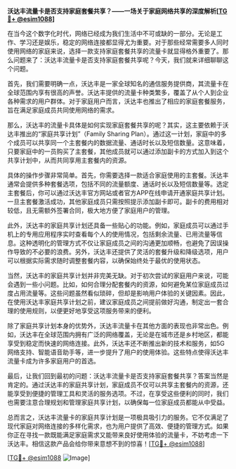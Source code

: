 **沃达丰流量卡是否支持家庭套餐共享？——一场关于家庭网络共享的深度解析[[TG💪+ @esim1088](https://t.me/s/esim1088)]**

在当今这个数字化时代，网络已经成为我们生活中不可或缺的一部分。无论是工作、学习还是娱乐，稳定的网络连接都显得尤为重要。对于那些经常需要多人同时使用网络的家庭来说，选择一款支持家庭套餐共享的流量卡就显得格外重要了。那么问题来了：沃达丰流量卡是否支持家庭套餐共享呢？今天，我们就来详细聊聊这个问题。

首先，我们需要明确一点，沃达丰是一家全球知名的通信服务提供商，其流量卡在全球范围内享有很高的声誉。沃达丰提供的流量卡种类繁多，覆盖了从个人到企业各种需求的用户群体。对于家庭用户而言，沃达丰也推出了相应的家庭套餐服务，旨在满足家庭成员共同使用网络的需求。

那么，沃达丰的流量卡具体是如何实现家庭套餐共享的呢？其实，这主要依赖于沃达丰推出的“家庭共享计划”（Family Sharing Plan）。通过这一计划，家庭中的多个成员可以共享同一个主套餐内的数据流量、通话时长以及短信数量。这意味着，只要家庭中的一员购买了主套餐，其他成员就可以通过添加副卡的方式加入到这个共享计划中，从而共同享用主套餐内的资源。

具体的操作步骤非常简单。首先，你需要选择一款适合家庭使用的主套餐。沃达丰通常会提供多种套餐选项，包括不同的流量额度、通话时长以及短信数量等。选定主套餐后，你可以通过沃达丰官方网站或者官方APP在线申请开通家庭共享计划。一旦主套餐激活成功，其他家庭成员只需按照提示添加副卡即可。副卡的费用相对较低，且无需额外签署合同，极大地方便了家庭用户的管理。

此外，沃达丰的家庭共享计划还具备一些贴心的功能。例如，家庭成员可以通过手机上的专用应用程序实时查看每个人的使用情况，包括剩余流量、已用流量等信息。这种透明化的管理方式不仅让家庭成员之间的沟通更加顺畅，也避免了因误操作导致的不必要的浪费。另外，沃达丰还提供了灵活的套餐升级和降级选项，用户可以根据实际需求随时调整套餐内容，以确保始终处于最优的使用状态。

当然，沃达丰的家庭共享计划并非完美无缺。对于初次尝试的家庭用户来说，可能会遇到一些小问题。比如，如何合理分配套餐内的资源，如何避免某位家庭成员过度占用流量等。这些问题虽然看似琐碎，但却是影响用户体验的关键因素。因此，在使用沃达丰家庭共享计划之前，建议家庭成员之间提前做好沟通，制定出一套合理的使用规则，以便更好地享受这项服务带来的便利。

除了家庭共享计划本身的优势外，沃达丰流量卡在其他方面的表现也非常出色。例如，沃达丰在全球范围内拥有广泛的网络覆盖，无论是在城市还是乡村地区，都能享受到稳定而快速的网络连接。此外，沃达丰还不断推出新的技术和服务，如5G网络支持、智能语音助手等，进一步提升了用户的使用体验。这些特点使得沃达丰流量卡成为许多家庭用户的首选。

最后，让我们回到最初的问题：沃达丰流量卡是否支持家庭套餐共享？答案当然是肯定的。通过沃达丰的家庭共享计划，家庭成员不仅可以共享主套餐内的资源，还能享受到便捷的管理工具和灵活的服务选项。不过，在享受这些便利的同时，我们也需要注意合理规划和管理家庭共享计划，以确保每一位家庭成员都能从中受益。

总而言之，沃达丰流量卡的家庭共享计划是一项极具吸引力的服务。它不仅满足了现代家庭对网络连接的多样化需求，也为用户提供了高效、便捷的管理方式。如果你正在寻找一款既能满足家庭需求又能带来良好使用体验的流量卡，不妨考虑一下沃达丰。相信这款产品会给你带来意想不到的惊喜！[[TG💪+ @esim1088](https://t.me/s/esim1088)]

[[TG💪+ @esim1088](https://t.me/s/esim1088) ![Image](https://i.postimg.cc/4NQfJmqS/Snipaste-2025-05-13-00-14-12.png)]